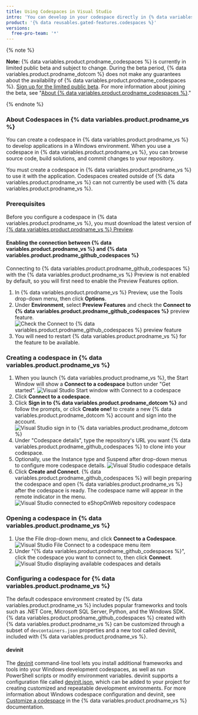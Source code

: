 ```yaml
---
title: Using Codespaces in Visual Studio
intro: 'You can develop in your codespace directly in {% data variables.product.prodname_vs %} by connecting with your account on {% data variables.product.product_name %}.'
product: '{% data reusables.gated-features.codespaces %}'
versions:
  free-pro-team: '*'
---
```


{% note %}

**Note:** {% data variables.product.prodname_codespaces %} is currently in limited public beta and subject to change. During the beta period, {% data variables.product.prodname_dotcom %} does not make any guarantees about the availability of {% data variables.product.prodname_codespaces %}. [Sign up for the limited public beta](https://github.com/features/codespaces/signup-vs). For more information about joining the beta, see "[About {% data variables.product.prodname_codespaces %}](/github/developing-online-with-codespaces/about-codespaces#joining-the-beta)."

{% endnote %}

### About Codespaces in {% data variables.product.prodname_vs %}

You can create a codespace in {% data variables.product.prodname_vs %} to develop applications in a Windows environment. When you use a codespace in {% data variables.product.prodname_vs %}, you can browse source code, build solutions, and commit changes to your repository.

You must create a codespace in {% data variables.product.prodname_vs %} to use it with the application. Codespaces created outside of {% data variables.product.prodname_vs %} can not currently be used with {% data variables.product.prodname_vs %}.

### Prerequisites

Before you configure a codespace in {% data variables.product.prodname_vs %}, you must download the latest version of [{% data variables.product.prodname_vs %} Preview](https://aka.ms/vspreview).

#### Enabling the connection between {% data variables.product.prodname_vs %} and {% data variables.product.prodname_github_codespaces %}

Connecting to {% data variables.product.prodname_github_codespaces %}  with the {% data variables.product.prodname_vs %} Preview is not enabled by default, so you will first need to enable the Preview Features option.

1. In {% data variables.product.prodname_vs %} Preview, use the Tools drop-down menu, then click **Options**.
2. Under **Environment**, select **Preview Features** and check the **Connect to {% data variables.product.prodname_github_codespaces %}** preview feature.
  ![Check the Connect to {% data variables.product.prodname_github_codespaces %} preview feature](/assets/images/help/codespaces/connect-to-github-codespaces-preview-feature.png)
3. You will need to restart {% data variables.product.prodname_vs %} for the feature to be available.

### Creating a codespace in {% data variables.product.prodname_vs %}

1. When you launch {% data variables.product.prodname_vs %}, the Start Window will show a **Connect to a codespace** button under "Get started".
  ![Visual Studio Start window with Connect to a codespace](/assets/images/help/codespaces/visual-studio-start-window.png)
2. Click **Connect to a codespace**.
3. Click **Sign in to {% data variables.product.prodname_dotcom %}** and follow the prompts, or click **Create one!** to create a new {% data variables.product.prodname_dotcom %} account and sign into the account.
  ![Visual Studio sign in to {% data variables.product.prodname_dotcom %}](/assets/images/help/codespaces/visual-studio-sign-in-to-github.png)
4. Under "Codespace details", type the repository's URL you want {% data variables.product.prodname_github_codespaces %} to clone into your codespace.
5. Optionally, use the Instance type and Suspend after drop-down menus to configure more codespace details.
  ![Visual Studio codespace details](/assets/images/help/codespaces/visual-studio-codespace-details.png)
6. Click **Create and Connect**. {% data variables.product.prodname_github_codespaces %} will begin preparing the codespace and open {% data variables.product.prodname_vs %} after the codespace is ready. The codespace name will appear in the remote indicator in the menu.
   ![Visual Studio connected to eShopOnWeb repository codespace](/assets/images/help/codespaces/visual-studio-eshoponweb-codespace.png)

### Opening a codespace in {% data variables.product.prodname_vs %}

1. Use the File drop-down menu, and click **Connect to a Codespace**.
   ![Visual Studio File Connect to a codespace menu item](/assets/images/help/codespaces/visual-studio-file-connect-to-codespace.png)
2. Under "{% data variables.product.prodname_github_codespaces %}", click the codespace you want to connect to, then click **Connect**.
   ![Visual Studio displaying available codespaces and details](/assets/images/help/codespaces/visual-studio-connect-codespace.png)

### Configuring a codespace for {% data variables.product.prodname_vs %}

The default codespace environment created by {% data variables.product.prodname_vs %} includes popular frameworks and tools such as .NET Core, Microsoft SQL Server, Python, and the Windows SDK. {% data variables.product.prodname_github_codespaces %} created with {% data variables.product.prodname_vs %} can be customized through a subset of `devcontainers.json` properties and a new tool called devinit, included with {% data variables.product.prodname_vs %}.

#### devinit

The [devinit](https://docs.microsoft.com/visualstudio/devinit/getting-started-with-devinit) command-line tool lets you install additional frameworks and tools into your Windows development codespaces, as well as run PowerShell scripts or modify environment variables. devinit supports a configuration file called [devinit.json](https://docs.microsoft.com/visualstudio/devinit/devinit-json), which can be added to your project for creating customized and repeatable development environments. For more information about Windows codespace configuration and devinit, see [Customize a codespace](https://docs.microsoft.com/visualstudio/ide/codespaces/customize-codespaces) in the {% data variables.product.prodname_vs %} documentation.
